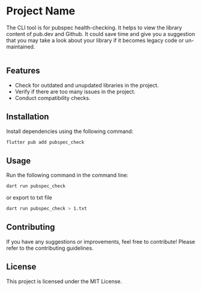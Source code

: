 # Project Name

The CLI tool is for pubspec health-checking. It helps to view the library content of pub.dev and Github. It could save time and give you a suggestion that you may take a look about your library if it becomes legacy code or un-maintained.


<img src="https://raw.githubusercontent.com/AKI-YU/pubspec_check/main/screenshot.png?token=GHSAT0AAAAAACMIMOQXKUQJHLE4QWCKLKTQZNHJVNQ" alt="" />

## Features

- Check for outdated and unupdated libraries in the project.
- Verify if there are too many issues in the project.
- Conduct compatibility checks.

## Installation

Install dependencies using the following command:

```bash
flutter pub add pubspec_check
```

## Usage
Run the following command in the command line:

```bash
dart run pubspec_check
```

or export to txt file


```bash
dart run pubspec_check > 1.txt
```

## Contributing
If you have any suggestions or improvements, feel free to contribute! Please refer to the contributing guidelines.

## License
This project is licensed under the MIT License.
